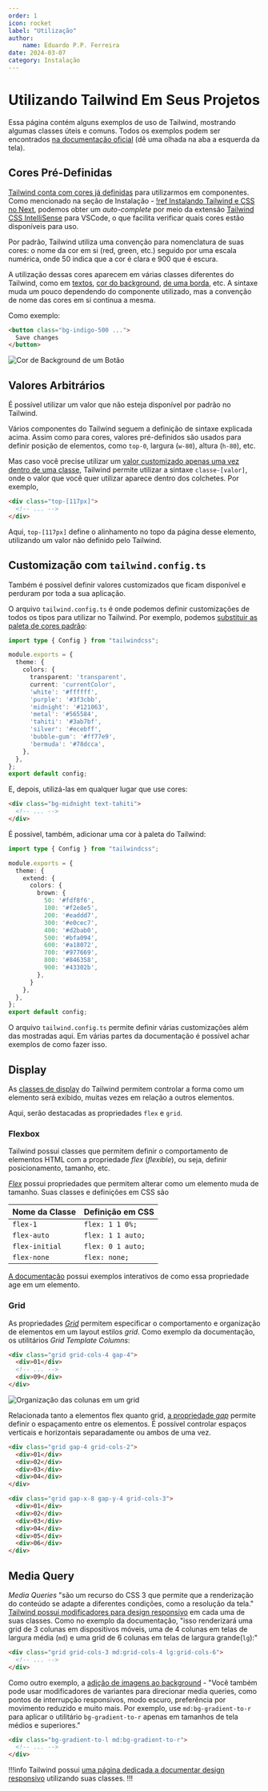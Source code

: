```yaml
---
order: 1
icon: rocket
label: "Utilização"
author:
    name: Eduardo P.P. Ferreira
date: 2024-03-07
category: Instalação
---
```


# Utilizando Tailwind Em Seus Projetos

Essa página contém alguns exemplos de uso de Tailwind, mostrando algumas classes úteis e comuns.
Todos os exemplos podem ser encontrados [na documentação oficial](https://tailwindcss.com/docs/installation) (dê uma olhada na aba a esquerda da tela).

## Cores Pré-Definidas

[Tailwind conta com cores já definidas](https://tailwindcss.com/docs/customizing-colors) para utilizarmos em componentes. Como mencionado na seção de Instalação - [!ref Instalando Tailwind e CSS no Next](./instalacao.md), podemos obter um *auto-complete* por meio da extensão [Tailwind CSS IntelliSense](https://marketplace.visualstudio.com/items?itemName=bradlc.vscode-tailwindcss) para VSCode, o que facilita verificar quais cores estão disponíveis para uso.

Por padrão, Tailwind utiliza uma convenção para nomenclatura de suas cores: o nome da cor em si (red, green, etc.) seguido por uma escala numérica, onde 50 indica que a cor é clara e 900 que é escura.

A utilização dessas cores aparecem em várias classes diferentes do Tailwind, como em [textos](https://tailwindcss.com/docs/text-color), [cor do background](https://tailwindcss.com/docs/background-color), [de uma borda](https://tailwindcss.com/docs/border-color), etc. A sintaxe muda um pouco dependendo do componente utilizado, mas a convenção de nome das cores em si continua a mesma.

Como exemplo:

```html
<button class="bg-indigo-500 ...">
  Save changes
</button>
```

![Cor de Background de um Botão](../assets/exemplos/tailwindBgColor_example.png)

## Valores Arbitrários

É possível utilizar um valor que não esteja disponível por padrão no Tailwind.

Vários componentes do Tailwind seguem a definição de sintaxe explicada acima. Assim como para cores, valores pré-definidos são usados para definir posição de elementos, como `top-0`, largura (`w-80`), altura (`h-80`), etc.

Mas caso você precise utilizar um [valor customizado apenas uma vez dentro de uma classe](https://tailwindcss.com/docs/adding-custom-styles#using-arbitrary-values), Tailwind permite utilizar a sintaxe `classe-[valor]`, onde o valor que você quer utilizar aparece dentro dos colchetes. Por exemplo,

```html
<div class="top-[117px]">
  <!-- ... -->
</div>
```

Aqui, `top-[117px]` define o alinhamento no topo da página desse elemento, utilizando um valor não definido pelo Tailwind.

## Customização com `tailwind.config.ts`

Também é possível definir valores customizados que ficam disponível e perduram por toda a sua aplicação.

O arquivo `tailwind.config.ts` é onde podemos definir customizações de todos os tipos para utilizar no Tailwind. Por exemplo, podemos [substituir as paleta de cores padrão](https://tailwindcss.com/docs/customizing-colors#using-custom-colors):

```ts tailwind.config.ts
import type { Config } from "tailwindcss";

module.exports = {
  theme: {
    colors: {
      transparent: 'transparent',
      current: 'currentColor',
      'white': '#ffffff',
      'purple': '#3f3cbb',
      'midnight': '#121063',
      'metal': '#565584',
      'tahiti': '#3ab7bf',
      'silver': '#ecebff',
      'bubble-gum': '#ff77e9',
      'bermuda': '#78dcca',
    },
  },
};
export default config;
```

E, depois, utilizá-las em qualquer lugar que use cores:

```html
<div class="bg-midnight text-tahiti">
  <!-- ... -->
</div>
```

É possível, também, adicionar uma cor à paleta do Tailwind:

```ts tailwind.config.ts
import type { Config } from "tailwindcss";

module.exports = {
  theme: {
    extend: {
      colors: {
        brown: {
          50: '#fdf8f6',
          100: '#f2e8e5',
          200: '#eaddd7',
          300: '#e0cec7',
          400: '#d2bab0',
          500: '#bfa094',
          600: '#a18072',
          700: '#977669',
          800: '#846358',
          900: '#43302b',
        },
      }
    },
  },
};
export default config;
```

O arquivo `tailwind.config.ts` permite definir várias customizações além das mostradas aqui. Em várias partes da documentação é possível achar exemplos de como fazer isso.

## Display

As [classes de display](https://tailwindcss.com/docs/display) do Tailwind permitem controlar a forma como um elemento será exibido, muitas vezes em relação a outros elementos.

Aqui, serão destacadas as propriedades `flex` e `grid`.

### Flexbox

Tailwind possui classes que permitem definir o comportamento de elementos HTML com a propriedade *flex* (*flexible*), ou seja, definir posicionamento, tamanho, etc.

[*Flex*](https://tailwindcss.com/docs/flex) possui propriedades que permitem alterar como um elemento muda de tamanho. Suas classes e definições em CSS são

Nome da Classe   | Definição em CSS
---              | ---
`flex-1`         | `flex: 1 1 0%;`
`flex-auto`      | `flex: 1 1 auto;`
`flex-initial`   | `flex: 0 1 auto;`
`flex-none`      | `flex: none;`

[A documentação](https://tailwindcss.com/docs/flex) possui exemplos interativos de como essa propriedade age em um elemento.

### Grid

As propriedades [*Grid*](https://tailwindcss.com/docs/grid-template-columns) permitem especificar o comportamento e organização de elementos em um layout estilos *grid*. Como exemplo da documentação, os utilitários *Grid Template Columns*:

```html
<div class="grid grid-cols-4 gap-4">
  <div>01</div>
  <!-- ... -->
  <div>09</div>
</div>
```

![Organização das colunas em um *grid*](../assets/exemplos/tailwindGrid_example.png)

Relacionada tanto a elementos flex quanto grid, [a propriedade *gap*](https://tailwindcss.com/docs/gap) permite definir o espaçamento entre os elementos. É possível controlar espaços verticais e horizontais separadamente ou ambos de uma vez.

```html Espaçamento Geral
<div class="grid gap-4 grid-cols-2">
  <div>01</div>
  <div>02</div>
  <div>03</div>
  <div>04</div>
</div>
```

```html Espaçamentos Vertical e Horizontal Separados
<div class="grid gap-x-8 gap-y-4 grid-cols-3">
  <div>01</div>
  <div>02</div>
  <div>03</div>
  <div>04</div>
  <div>05</div>
  <div>06</div>
</div>
```

## Media Query

*Media Queries* "são um recurso do CSS 3 que permite que a renderização do conteúdo se adapte a diferentes condições, como a resolução da tela." [Tailwind possui modificadores para design responsivo](https://tailwindcss.com/docs/hover-focus-and-other-states#media-and-feature-queries) em cada uma de suas classes. Como no exemplo da documentação, "isso renderizará uma grid de 3 colunas em dispositivos móveis, uma de 4 colunas em telas de largura média (`md`) e uma grid de 6 colunas em telas de largura grande(`lg`):"

```html
<div class="grid grid-cols-3 md:grid-cols-4 lg:grid-cols-6">
  <!-- ... -->
</div>
```

Como outro exemplo, a [adição de imagens ao background](https://tailwindcss.com/docs/background-image#breakpoints-and-media-queries) - "Você também pode usar modificadores de variantes para direcionar media queries, como pontos de interrupção responsivos, modo escuro, preferência por movimento reduzido e muito mais.  Por exemplo, use `md:bg-gradient-to-r` para aplicar o utilitário `bg-gradient-to-r` apenas em tamanhos de tela médios e superiores."

```html
<div class="bg-gradient-to-l md:bg-gradient-to-r">
  <!-- ... -->
</div>
```

!!!info
Tailwind possui [uma página dedicada a documentar design responsivo](https://tailwindcss.com/docs/responsive-design) utilizando suas classes.
!!!
